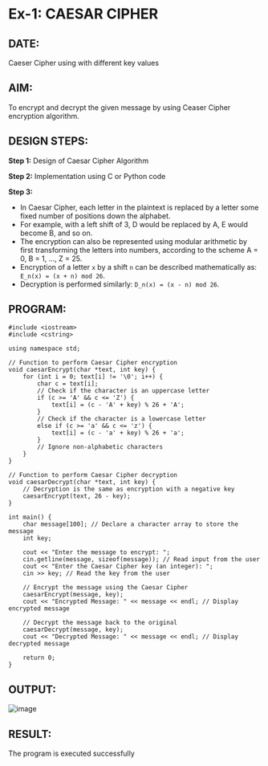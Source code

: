# Ex-1: CAESAR CIPHER

## DATE:

Caeser Cipher using with different key values

## AIM:
To encrypt and decrypt the given message by using Ceaser Cipher encryption algorithm.

## DESIGN STEPS:

**Step 1:** Design of Caesar Cipher Algorithm

**Step 2:** Implementation using C or Python code

**Step 3:**
  - In Caesar Cipher, each letter in the plaintext is replaced by a letter some fixed number of positions down the alphabet.
  - For example, with a left shift of 3, D would be replaced by A, E would become B, and so on.
  - The encryption can also be represented using modular arithmetic by first transforming the letters into numbers, according to the scheme A = 0, B = 1, ..., Z = 25.
  - Encryption of a letter `x` by a shift `n` can be described mathematically as: `E_n(x) = (x + n) mod 26`.
  - Decryption is performed similarly: `D_n(x) = (x - n) mod 26`.

## PROGRAM:
```
#include <iostream>
#include <cstring>

using namespace std;

// Function to perform Caesar Cipher encryption
void caesarEncrypt(char *text, int key) {
    for (int i = 0; text[i] != '\0'; i++) {
        char c = text[i];
        // Check if the character is an uppercase letter
        if (c >= 'A' && c <= 'Z') {
            text[i] = (c - 'A' + key) % 26 + 'A';
        }
        // Check if the character is a lowercase letter
        else if (c >= 'a' && c <= 'z') {
            text[i] = (c - 'a' + key) % 26 + 'a';
        }
        // Ignore non-alphabetic characters
    }
}

// Function to perform Caesar Cipher decryption
void caesarDecrypt(char *text, int key) {
    // Decryption is the same as encryption with a negative key
    caesarEncrypt(text, 26 - key);
}

int main() {
    char message[100]; // Declare a character array to store the message
    int key;

    cout << "Enter the message to encrypt: ";
    cin.getline(message, sizeof(message)); // Read input from the user
    cout << "Enter the Caesar Cipher key (an integer): ";
    cin >> key; // Read the key from the user

    // Encrypt the message using the Caesar Cipher
    caesarEncrypt(message, key);
    cout << "Encrypted Message: " << message << endl; // Display encrypted message

    // Decrypt the message back to the original
    caesarDecrypt(message, key);
    cout << "Decrypted Message: " << message << endl; // Display decrypted message

    return 0;
}
```
## OUTPUT:

![image](https://github.com/user-attachments/assets/5437676b-c4df-419d-b308-9b0df1ed55d0)

## RESULT:
The program is executed successfully
